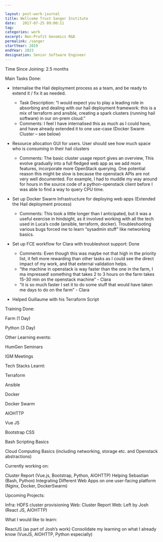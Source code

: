 ```yaml
---

layout: post-work-journal
title: Wellcome Trust Sanger Institute
date:   2017-07-25 09:00:11
tag: 
categories: work
excerpt: Non-Profit Genomics R&D
permalink: /sanger
startYear: 2019
endYear: 2023
designation: Senior Software Engineer
---
```


Time Since Joining: 2.5 months


Main Tasks Done:

 

* Internalise the Hail deployment process as a team, and be ready to extend it / fix it as needed.
	- Task Description:  “I would expect you to play a leading role in absorbing and dealing with our hail deployment framework: this is a mix of terraform and ansible, creating a spark clusters (running hail software) in our on-prem cloud.”
	- Comments: I feel I have internalised this as much as I could have, and have already extended it to one use-case (Docker Swarm Cluster – see below)

* Resource allocation GUI for users. User should see how much space who is consuming in their hail clusters
	- Comments: The basic cluster usage report gives an overview, This evolve gradually into a full fledged web app as we add more features, incorporate more OpenStack querying. One potential reason this might be slow is because the openstack APIs are not very well documented. For example, I had to muddle my way around for hours in the source code  of a python-openstack client before I was able to find a way to query CPU time.

* Set up Docker Swarm Infrastructure for deploying web apps (Extended the Hail deployment process)
	- Comments: This took a little longer than I anticipated, but it was a useful exercise in hindsight, as it involved working with all the tech used in Luca’s code (ansible, terraform, docker). Troubleshooting various bugs forced me to learn “sysadmin stuff” like networking basics.

* Set up FCE workflow for Clara with troubleshoot support: Done
	- Comments: Even though this was maybe not that high in the priority list, it felt more rewarding than other tasks as I could see the direct impact of my work, and that external validation helps.
	+ “the machine in openstack is way faster than the one in the farm, I ma impressed! something that takes 2 to 3 hours on the farm takes 15-30 min on the openstack machine” - Clara
	+ “it is so much faster I set it to do some stuff that would have taken me days to do on the farm” - Clara
* Helped Guillaume with his Terraform Script
 

 

Training Done:

Farm (1 Day)

Python (3 Day)

 

 

Other Learning events:

HumGen Seminars

IGM Meetings 

 

 

Tech Stacks Learnt:

 

Terraform 

Ansible

Docker

Docker Swarm

AIOHTTP

Vue JS

Bootstrap CSS

Bash Scripting Basics

Cloud Computing Basics (including networking, storage etc. and Openstack abstractions)

 

 

 

Currently working on:

 

Cluster Report (Vue.js, Bootstrap, Python, AIOHTTP)
Helping Sebastian (Bash, Python)
Integrating Different Web Apps on one user-facing platform (Nginx, Docker, DockerSwarm)
 

 

 

Upcoming Projects:

 

Infra: HDFS cluster provisioning 
Web: Cluster Report
Web: Left by Josh (React JS, AIOHTTP)
 

 

What I would like to learn:

 

ReactJS (as part of Josh’s work)
Consolidate my learning on what I already know (VueJS, AIOHTTP, Python especially)